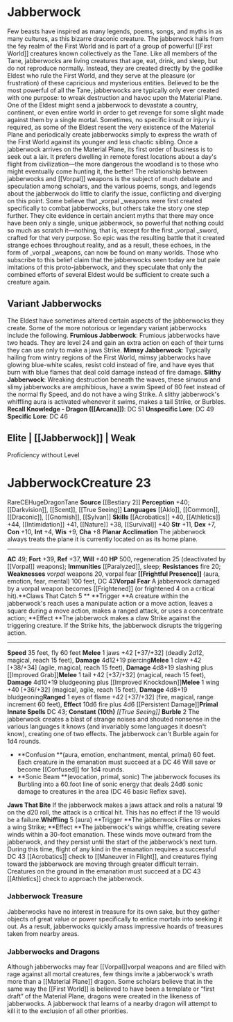 ﻿---
ac: '49'
alignment: CE
all_resistance: null
burrow_speed: null
charisma: '+8'
climb_speed: null
constitution: '+10'
creature_ability:
- Burble
- Claws That Catch
- Frightful Presence
- Jaws That Bite
- Planar Acclimation
- Vorpal Fear
- ''
- Whiffling
creature_family: null
description: "Few beasts have inspired as many legends, poems, songs, and myths in\
  \ as many cultures, as this bizarre draconic creature. The jabberwock hails from\
  \ the fey realm of the First World and is part of a group of powerful [[DATABASE/plane/First\
  \ World|First World]] creatures known collectively as the Tane.<br/><br/>Like all\
  \ members of the Tane, jabberwocks are living creatures that age, eat, drink, and\
  \ sleep, but do not reproduce normally. Instead, they are created directly by the\
  \ godlike Eldest who rule the First World, and they serve at the pleasure (or frustration)\
  \ of these capricious and mysterious entities. Believed to be the most powerful\
  \ of all the Tane, jabberwocks are typically only ever created with one purpose:\
  \ to wreak destruction and havoc upon the Material Plane. One of the Eldest might\
  \ send a jabberwock to devastate a country, continent, or even entire world in order\
  \ to get revenge for some slight made against them by a single mortal. Sometimes,\
  \ no specific insult or injury is required, as some of the Eldest resent the very\
  \ existence of the Material Plane and periodically create jabberwocks simply to\
  \ express the wrath of the First World against its younger and less chaotic sibling.<br/><br/>Once\
  \ a jabberwock arrives on the Material Plane, its first order of business is to\
  \ seek out a lair. It prefers dwelling in remote forest locations about a day's\
  \ flight from civilization\u2014the more dangerous the woodland is to those who\
  \ might eventually come hunting it, the better! <br/><br/>The relationship between\
  \ jabberwocks and [[DATABASE/equipment/Vorpal|vorpal]] weapons is the subject of\
  \ much debate and speculation among scholars, and the various poems, songs, and\
  \ legends about the jabberwock do little to clarify the issue, conflicting and diverging\
  \ on this point. Some believe that <i>vorpal </i>weapons were first created specifically\
  \ to combat jabberwocks, but others take the story one step further. They cite evidence\
  \ in certain ancient myths that there may once have been only a single, unique jabberwock,\
  \ so powerful that nothing could so much as scratch it\u2014nothing, that is, except\
  \ for the first <i>vorpal </i>sword, crafted for that very purpose. So epic was\
  \ the resulting battle that it created strange echoes throughout reality, and as\
  \ a result, these echoes, in the form of <i>vorpal </i>weapons, can now be found\
  \ on many worlds. Those who subscribe to this belief claim that the jabberwocks\
  \ seen today are but pale imitations of this proto-jabberwock, and they speculate\
  \ that only the combined efforts of several Eldest would be sufficient to create\
  \ such a creature again.<br/><br/>"
dexterity: '+7'
element: null
fly_speed: '60'
fortitude: '+39'
hardness: null
hp: '500'
id: '652'
immunity:
- '[[DATABASE/condition/Paralyzed|paralyzed]]'
- '[[DATABASE/trait/Sleep|sleep]]'
intelligence: '+4'
land_speed: '35'
language:
- '[[DATABASE/language/Aklo|Aklo]]'
- '[[DATABASE/language/Common|Common]]'
- '[[DATABASE/language/Draconic|Draconic]]'
- '[[DATABASE/language/Gnomish|Gnomish]]'
- '[[DATABASE/language/Sylvan|Sylvan]]'
level: '23'
max_speed: '60'
name: Jabberwock
perception: '+40'
rarity: Rare
reflex: '+37'
resistance:
- fire 20
rus_type_level: null
school: null
sense:
- '[[DATABASE/monsterability/Darkvision|darkvision]]'
- '[[DATABASE/monsterability/Scent|scent 120 feet]]'
- '[[DATABASE/spell/True Seeing|true seeing]]'
size: Huge
skill:
- '[[DATABASE/skill/Acrobatics|Acrobatics]] +40'
- '[[DATABASE/skill/Athletics|Athletics]] +44'
- '[[DATABASE/skill/Intimidation|Intimidation]] +41'
- '[[DATABASE/skill/Nature|Nature]] +38'
- '[[DATABASE/skill/Survival|Survival]] +40'
source: '[[DATABASE/source/Bestiary 2|Bestiary 2]]'
speed:
- 35 feet
- fly 60 feet
spell:
- '[[DATABASE/spell/True Seeing|True Seeing]]'
strength: '+11'
strength_req: '11'
strongest_save:
- Will
swim_speed: null
trait:
- '[[DATABASE/trait/Dragon|Dragon]]'
- '[[DATABASE/trait/Rare|Rare]]'
- '[[DATABASE/trait/Tane|Tane]]'
type: Creature
vision: Darkvision
weakest_save:
- Reflex
weakness:
- vorpalweapons 20
- vorpal fear**
will: '+40'
wisdom: '+9'

---
# Jabberwock

Few beasts have inspired as many legends, poems, songs, and myths in as many cultures, as this bizarre draconic creature. The jabberwock hails from the fey realm of the First World and is part of a group of powerful [[First World]] creatures known collectively as the Tane.
Like all members of the Tane, jabberwocks are living creatures that age, eat, drink, and sleep, but do not reproduce normally. Instead, they are created directly by the godlike Eldest who rule the First World, and they serve at the pleasure (or frustration) of these capricious and mysterious entities. Believed to be the most powerful of all the Tane, jabberwocks are typically only ever created with one purpose: to wreak destruction and havoc upon the Material Plane. One of the Eldest might send a jabberwock to devastate a country, continent, or even entire world in order to get revenge for some slight made against them by a single mortal. Sometimes, no specific insult or injury is required, as some of the Eldest resent the very existence of the Material Plane and periodically create jabberwocks simply to express the wrath of the First World against its younger and less chaotic sibling.
Once a jabberwock arrives on the Material Plane, its first order of business is to seek out a lair. It prefers dwelling in remote forest locations about a day's flight from civilization—the more dangerous the woodland is to those who might eventually come hunting it, the better! 
The relationship between jabberwocks and [[Vorpal]] weapons is the subject of much debate and speculation among scholars, and the various poems, songs, and legends about the jabberwock do little to clarify the issue, conflicting and diverging on this point. Some believe that _vorpal _weapons were first created specifically to combat jabberwocks, but others take the story one step further. They cite evidence in certain ancient myths that there may once have been only a single, unique jabberwock, so powerful that nothing could so much as scratch it—nothing, that is, except for the first _vorpal _sword, crafted for that very purpose. So epic was the resulting battle that it created strange echoes throughout reality, and as a result, these echoes, in the form of _vorpal _weapons, can now be found on many worlds. Those who subscribe to this belief claim that the jabberwocks seen today are but pale imitations of this proto-jabberwock, and they speculate that only the combined efforts of several Eldest would be sufficient to create such a creature again.

## Variant Jabberwocks

The Eldest have sometimes altered certain aspects of the jabberwocks they create. Some of the more notorious or legendary variant jabberwocks include the following.
**Frumious Jabberwock**: Frumious jabberwocks have two heads. They are level 24 and gain an extra action on each of their turns they can use only to make a jaws Strike.
**Mimsy Jabberwock**: Typically hailing from wintry regions of the First World, mimsy jabberwocks have glowing blue-white scales, resist cold instead of fire, and have eyes that burn with blue flames that deal cold damage instead of fire damage.
**Slithy Jabberwock**: Wreaking destruction beneath the waves, these sinuous and slimy jabberwocks are amphibious, have a swim Speed of 80 feet instead of the normal fly Speed, and do not have a wing Strike. A slithy jabberwock's whiffling aura is activated whenever it swims, makes a tail Strike, or Burbles.
**Recall Knowledge - Dragon ([[Arcana]])**: DC 51
**Unspecific Lore**: DC 49
**Specific Lore**: DC 46

## Elite | [[Jabberwock]] | Weak
Proficiency without Level

# Jabberwock<span class="item-type">Creature 23</span>

<span class="trait-rare item-trait">Rare</span><span class="trait-alignment item-trait">CE</span><span class="trait-size item-trait">Huge</span><span class="item-trait">Dragon</span><span class="item-trait">Tane</span>
**Source** [[Bestiary 2]] 
**Perception** +40; [[Darkvision]], [[Scent]], [[True Seeing]]
**Languages** [[Aklo]], [[Common]], [[Draconic]], [[Gnomish]], [[Sylvan]]
**Skills** [[Acrobatics]] +40, [[Athletics]] +44, [[Intimidation]] +41, [[Nature]] +38, [[Survival]] +40
**Str** +11, **Dex** +7, **Con** +10, **Int** +4, **Wis** +9, **Cha** +8
**Planar Acclimation** The jabberwock always treats the plane it is currently located on as its home plane.

---
**AC** 49; **Fort** +39, **Ref** +37, **Will** +40
**HP** 500, regeneration 25 (deactivated by [[Vorpal]] weapons); **Immunities** [[Paralyzed]], sleep; **Resistances** fire 20; **Weaknesses** _vorpal_ weapons 20, vorpal fear
<span class="in-box-ability">**[[Frightful Presence]]** (aura, emotion, fear, mental) 100 feet, DC 43</span><span class="in-box-ability">**Vorpal Fear** A jabberwock damaged by a vorpal weapon becomes [[Frightened]] (or frightened 4 on a critical hit).</span><span class="in-box-ability">**Claws That Catch <span class="action-icon">5</span> ** **Trigger **A creature within the jabberwock's reach uses a manipulate action or a move action, leaves a square during a move action, makes a ranged attack, or uses a concentrate action; **Effect **The jabberwock makes a claw Strike against the triggering creature. If the Strike hits, the jabberwock disrupts the triggering action.</span>

---
**Speed** 35 feet, fly 60 feet
<span class="in-box-ability">**Melee** <span class="action-icon">1</span> jaws +42 [+37/+32] (deadly 2d12, magical, reach 15 feet), **Damage** 4d12+19 piercing</span><span class="in-box-ability">**Melee** <span class="action-icon">1</span> claw +42 [+38/+34] (agile, magical, reach 15 feet), **Damage** 4d8+19 slashing plus [[Improved Grab]]</span><span class="in-box-ability">**Melee** <span class="action-icon">1</span> tail +42 [+37/+32] (magical, reach 15 feet), **Damage** 4d10+19 bludgeoning plus [[Improved Knockdown]]</span><span class="in-box-ability">**Melee** <span class="action-icon">1</span> wing +40 [+36/+32] (magical, agile, reach 15 feet), **Damage** 4d8+19 bludgeoning</span><span class="in-box-ability">**Ranged** <span class="action-icon">1</span> eyes of flame +42 [+37/+32] (fire, magical, range increment 60 feet), **Effect** 10d6 fire plus 4d6 [[Persistent Damage]]</span>**Primal Innate Spells** DC 43; **Constant** **(10th)** _[[True Seeing]]_
<span class="in-box-ability">**Burble** <span class="action-icon">2</span> The jabberwock creates a blast of strange noises and shouted nonsense in the various languages it knows (and invariably some languages it doesn't know), creating one of two effects. The jabberwock can't Burble again for 1d4 rounds.

* **Confusion **(aura, emotion, enchantment, mental, primal) 60 feet. Each creature in the emanation must succeed at a DC 46 Will save or become [[Confused]] for 1d4 rounds.
* **Sonic Beam **(evocation, primal, sonic) The jabberwock focuses its Burbling into a 60.foot line of sonic energy that deals 24d6 sonic damage to creatures in the area (DC 46 basic Reflex save).

</span><span class="in-box-ability">**Jaws That Bite** If the jabberwock makes a jaws attack and rolls a natural 19 on the d20 roll, the attack is a critical hit. This has no effect if the 19 would be a failure.</span><span class="in-box-ability">**Whiffling** <span class="action-icon">5</span> (aura) **Trigger **The jabberwock Flies or makes a wing Strike; **Effect **The jabberwock's wings whiffle, creating severe winds within a 30-foot emanation. These winds move outward from the jabberwock, and they persist until the start of the jabberwock's next turn. During this time, flight of any kind in the emanation requires a successful DC 43 [[Acrobatics]] check to [[Maneuver in Flight]], and creatures flying toward the jabberwock are moving through greater difficult terrain. Creatures on the ground in the emanation must succeed at a DC 43 [[Athletics]] check to approach the jabberwock.</span>

###  Jabberwock Treasure

Jabberwocks have no interest in treasure for its own sake, but they gather objects of great value or power specifically to entice mortals into seeking it out. As a result, jabberwocks quickly amass impressive hoards of treasures taken from nearby areas.

###  Jabberwocks and Dragons

Although jabberwocks may fear [[Vorpal]]vorpal weapons and are filled with rage against all mortal creatures, few things invite a jabberwock's wrath more than a [[Material Plane]] dragon. Some scholars believe that in the same way the [[First World]] is believed to have been a template or “first draft” of the Material Plane, dragons were created in the likeness of jabberwocks. A jabberwock that learns of a nearby dragon will attempt to kill it to the exclusion of all other priorities.